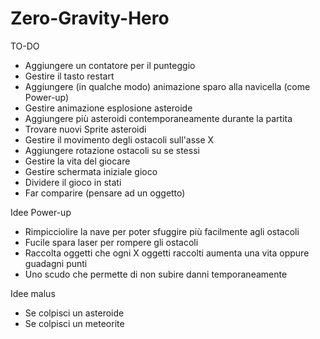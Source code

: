 # Zero-Gravity-Hero

TO-DO

- Aggiungere un contatore per il punteggio
- Gestire il tasto restart
- Aggiungere (in qualche modo) animazione sparo alla navicella (come Power-up)
- Gestire animazione esplosione asteroide
- Aggiungere più asteroidi contemporaneamente durante la partita
- Trovare nuovi Sprite asteroidi
- Gestire il movimento degli ostacoli sull'asse X
- Aggiungere rotazione ostacoli su se stessi
- Gestire la vita del giocare
- Gestire schermata iniziale gioco
- Dividere il gioco in stati
- Far comparire (pensare ad un oggetto)

Idee Power-up

- Rimpicciolire la nave per poter sfuggire più facilmente agli ostacoli
- Fucile spara laser per rompere gli ostacoli
- Raccolta oggetti che ogni X oggetti raccolti aumenta una vita oppure guadagni punti
- Uno scudo che permette di non subire danni temporaneamente

Idee malus

- Se colpisci un asteroide
- Se colpisci un meteorite 